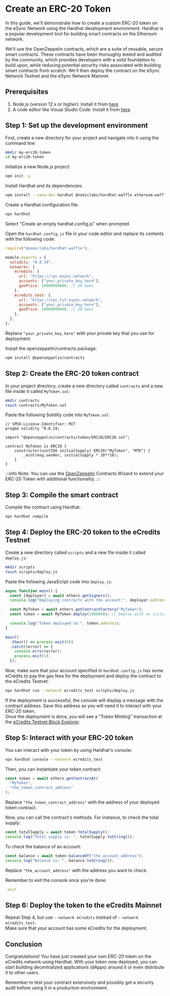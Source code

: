 # Create an ERC-20 Token

In this guide, we'll demonstrate how to create a custom ERC-20 token on the eSync Network using the Hardhat development environment. Hardhat is a popular development tool for building smart contracts on the Ethereum network.

We'll use the OpenZeppelin contracts, which are a suite of reusable, secure smart contracts. These contracts have been thoroughly tested and audited by the community, which provides developers with a solid foundation to build upon, while reducing potential security risks associated with building smart contracts from scratch. We'll then deploy the contract on the eSync Network Testnet and the eSync Network Mainnet.

## Prerequisites

1. Node.js (version 12.x or higher): Install it from [here](https://nodejs.org/en/download/)
2. A code editor like Visual Studio Code: Install it from [here](https://code.visualstudio.com/download)

## Step 1: Set up the development environment

First, create a new directory for your project and navigate into it using the command line:

```sh
mkdir my-erc20-token
cd my-erc20-token
```

Initialize a new Node.js project:

```sh
npm init -y
```

Install Hardhat and its dependencies:

```sh
npm install --save-dev hardhat @nomiclabs/hardhat-waffle ethereum-waffle chai @nomiclabs/hardhat-ethers ethers
```

Create a Hardhat configuration file:

```sh
npx hardhat
```

Select "Create an empty hardhat.config.js" when prompted.

Open the `hardhat.config.js` file in your code editor and replace its contents with the following code:

```javascript
require("@nomiclabs/hardhat-waffle");

module.exports = {
  solidity: "0.8.19",
  networks: {
    ecredits: {
      url: "https://rpc.esync.network",
      accounts: ["your_private_key_here"],
      gasPrice: 20000000000, // 20 Gwei
    },
    ecredits_test: {
      url: "https://rpc.tst.esync.network",
      accounts: ["your_private_key_here"],
      gasPrice: 20000000000, // 20 Gwei
    },
  },
};
```

Replace `"your_private_key_here"` with your private key that you use for deployment.

Install the openzeppelin/contracts package:

```sh
npm install @openzeppelin/contracts
```

## Step 2: Create the ERC-20 token contract

In your project directory, create a new directory called `contracts` and a new file inside it called `MyToken.sol`:

```sh
mkdir contracts
touch contracts/MyToken.sol
```

Paste the following Solidity code into `MyToken.sol`:

```solidity
// SPDX-License-Identifier: MIT
pragma solidity ^0.8.19;

import "@openzeppelin/contracts/token/ERC20/ERC20.sol";

contract MyToken is ERC20 {
    constructor(uint256 initialSupply) ERC20("MyToken", "MTK") {
        _mint(msg.sender, initialSupply * 10**18);
    }
}
```

:::info
Note: You can use the [OpenZeppelin](https://www.openzeppelin.com/contracts) Contracts Wizard to extend your ERC-20 Token with additional functionality.
:::

## Step 3: Compile the smart contract

Compile the contract using Hardhat:

```sh
npx hardhat compile
```

## Step 4: Deploy the ERC-20 token to the eCredits Testnet

Create a new directory called `scripts` and a new file inside it called `deploy.js`:

```sh
mkdir scripts
touch scripts/deploy.js
```

Paste the following JavaScript code into `deploy.js`:

```javascript
async function main() {
  const [deployer] = await ethers.getSigners();
  console.log("Deploying contracts with the account:", deployer.address);

  const MyToken = await ethers.getContractFactory("MyToken");
  const token = await MyToken.deploy(1000000); // Deploy with an initial supply of 1,000,000 tokens

  console.log("Token deployed to:", token.address);
}

main()
  .then(() => process.exit(0))
  .catch((error) => {
    console.error(error);
    process.exit(1);
  });
```

Now, make sure that your account specified in `hardhat.config.js` has some eCredits to pay the gas fees for the deployment and deploy the contract to the eCredits Testnet:

```sh
npx hardhat run --network ecredits_test scripts/deploy.js
```

If the deployment is successful, the console will display a message with the contract address. Save this address as you will need it to interact with your ERC-20 token.  
Once the deployment is done, you will see a "Token Minting" transaction at the [eCredits Testnet Block Explorer](https://explorer.tst.esync.network/).

## Step 5: Interact with your ERC-20 token

You can interact with your token by using Hardhat's console:

```sh
npx hardhat console --network ecredits_test
```

Then, you can instantiate your token contract:

```javascript
const token = await ethers.getContractAt(
  "MyToken",
  "the_token_contract_address"
);
```

Replace `"the_token_contract_address"` with the address of your deployed token contract.

Now, you can call the contract's methods. For instance, to check the total supply:

```javascript
const totalSupply = await token.totalSupply();
console.log("Total supply is: ", totalSupply.toString());
```

To check the balance of an account:

```javascript
const balance = await token.balanceOf("the_account_address");
console.log("Balance is: ", balance.toString());
```

Replace `"the_account_address"` with the address you want to check.

Remember to exit the console once you're done:

```javascript
.exit
```

## Step 6: Deploy the token to the eCredits Mainnet

Repeat Step 4, but use `--network eCredits` instead of `--network eCredits_test`.  
Make sure that your account has some eCredits for the deployment.

## Conclusion

Congratulations! You have just created your own ERC-20 token on the eCredits network using Hardhat. With your token now deployed, you can start building decentralized applications (dApps) around it or even distribute it to other users.

Remember to test your contract extensively and possibly get a security audit before using it in a production environment.
